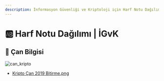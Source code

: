 ```yaml
---
description: İnformasyon Güvenliği ve Kriptoloji için Harf Notu Dağılımı notları
---
```


# 🆎 Harf Notu Dağılımı | İGvK

## 🔔 Çan Bilgisi

![can\_kripto](<../../../.github/assets/can\_kripto (1).jpeg>)

* [Kripto Çan 2019 Bitirme.png](Kripto%20%C3%87an%202019%20Bitirme.png)
